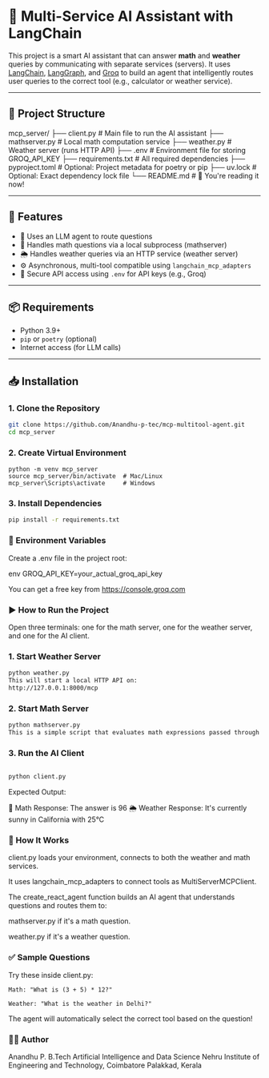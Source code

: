 # 🧠 Multi-Service AI Assistant with LangChain

This project is a smart AI assistant that can answer **math** and **weather** queries by communicating with separate services (servers). It uses [LangChain](https://www.langchain.com/), [LangGraph](https://github.com/langchain-ai/langgraph), and [Groq](https://console.groq.com/) to build an agent that intelligently routes user queries to the correct tool (e.g., calculator or weather service).

---

## 📂 Project Structure

mcp_server/
├── client.py # Main file to run the AI assistant
├── mathserver.py # Local math computation service
├── weather.py # Weather server (runs HTTP API)
├── .env # Environment file for storing GROQ_API_KEY
├── requirements.txt # All required dependencies
├── pyproject.toml # Optional: Project metadata for poetry or pip
├── uv.lock # Optional: Exact dependency lock file
└── README.md # 📖 You're reading it now!


---

## 🚀 Features

- 🤖 Uses an LLM agent to route questions
- 🧮 Handles math questions via a local subprocess (mathserver)
- 🌦️ Handles weather queries via an HTTP service (weather server)
- ⚙️ Asynchronous, multi-tool compatible using `langchain_mcp_adapters`
- 🔑 Secure API access using `.env` for API keys (e.g., Groq)

---

## 📦 Requirements

- Python 3.9+
- `pip` or `poetry` (optional)
- Internet access (for LLM calls)

---

## 📥 Installation

### 1. Clone the Repository

```bash
git clone https://github.com/Anandhu-p-tec/mcp-multitool-agent.git
cd mcp_server

```
### 2. Create Virtual Environment
```
python -m venv mcp_server
source mcp_server/bin/activate  # Mac/Linux
mcp_server\Scripts\activate     # Windows
```
### 3. Install Dependencies
```bash
pip install -r requirements.txt
```

### 🔐 Environment Variables
Create a .env file in the project root:

env
GROQ_API_KEY=your_actual_groq_api_key

You can get a free key from https://console.groq.com

### ▶️ How to Run the Project
Open three terminals: one for the math server, one for the weather server, and one for the AI client.

### 1. Start Weather Server
```bash
python weather.py
This will start a local HTTP API on:
http://127.0.0.1:8000/mcp
```

### 2. Start Math Server
```bash
python mathserver.py
This is a simple script that evaluates math expressions passed through standard input/output.
```

### 3. Run the AI Client
```bash

python client.py
```
Expected Output:


🧮 Math Response: The answer is 96
🌦️ Weather Response: It's currently sunny in California with 25°C

### 🧠 How It Works
client.py loads your environment, connects to both the weather and math services.

It uses langchain_mcp_adapters to connect tools as MultiServerMCPClient.

The create_react_agent function builds an AI agent that understands questions and routes them to:

mathserver.py if it's a math question.

weather.py if it's a weather question.


### ✅ Sample Questions
Try these inside client.py:
```
Math: "What is (3 + 5) * 12?"

Weather: "What is the weather in Delhi?"
```

The agent will automatically select the correct tool based on the question!

### 🧑‍💻 Author
Anandhu P.
B.Tech Artificial Intelligence and Data Science
Nehru Institute of Engineering and Technology, Coimbatore
Palakkad, Kerala

